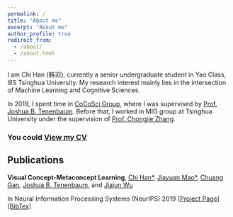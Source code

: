 ```yaml
---
permalink: /
title: "About me"
excerpt: "About me"
author_profile: true
redirect_from: 
  - /about/
  - /about.html
---
```


I am Chi Han (韩迟), currently a senior undergraduate student in Yao Class, IIIS Tsinghua University.
My research interest mainly lies in the intersection of Machine Learning and Cognitive Sciences.

In 2019, I spent time in [CoCoSci Group](http://cocosci.mit.edu), where I was supervised by [Prof. Joshua B. Tenenbaum](https://web.mit.edu/cocosci/josh.html).
Before that, I worked in MIG group at Tsinghua University under the supervision of [Prof. Chongjie Zhang](http://people.iiis.tsinghua.edu.cn/~zhang/).

### You could [View my CV](https://hanchi.me/data/CV.pdf)

## Publications

**Visual Concept-Metaconcept Learning**,
[Chi Han*](https://hanchi.me), 
[Jiayuan Mao*](http://jiayuanm.com), 
[Chuang Gan](http://people.csail.mit.edu/ganchuang/), 
[Joshua B. Tenenbaum](https://web.mit.edu/cocosci/josh.html), and
[Jiajun Wu](https://jiajunwu.com/)

In Neural Information Processing Systems (NeurIPS) 2019
[[Project Page]](http://vcml.csail.mit.edu)
[[BibTex]](http://vcml.csail.mit.edu/data/bibtex/2019NeurIPS-VCML.bib)
